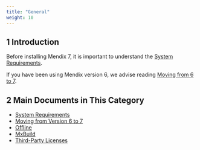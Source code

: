 ```yaml
---
title: "General"
weight: 10
---
```


## 1 Introduction

Before installing Mendix 7, it is important to understand the [System Requirements](system-requirements). 

If you have been using Mendix version 6, we advise reading [Moving from 6 to 7](moving-from-6-to-7).

## 2 Main Documents in This Category

* [System Requirements](system-requirements)
* [Moving from Version 6 to 7](moving-from-6-to-7)
* [Offline](offline)
* [MxBuild](mxbuild)
* [Third-Party Licenses](third-party-licenses)
